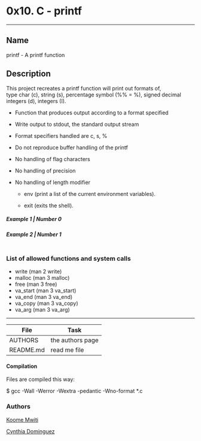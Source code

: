 # 0x10. C - printf
---
## Name

printf - A printf function

## Description

This project recreates a printf function will print out formats of, <br/>
type char (c), string (s), percentage symbol (%% = %), signed decimal <br/>
integers (d), integers (I).

* Function that produces output according to a format specified
* Write output to stdout, the standard output stream
* Format specifiers handled are c, s, %
* Do not reproduce buffer handling of the printf
* No handling of flag characters
* No handling of precision
* No handling of length modifier

  - env (print a list of the current environment variables).

  - exit (exits the shell).

##### Example 1 | Number 0

##### Example 2 | Number 1

```

```

### List of allowed functions and system calls
* write (man 2 write)
* malloc (man 3 malloc)
* free (man 3 free)
* va_start (man 3 va_start)
* va_end (man 3 va_end)
* va_copy (man 3 va_copy)
* va_arg (man 3 va_arg)

---
File|Task
---|---
AUTHORS | the authors page
README.md | read me file

#### Compilation

Files are compiled this way:

$ gcc -Wall -Werror -Wextra -pedantic -Wno-format *.c

### Authors

[Koome Mwiti](https://github.com/komerela)

[Cynthia Dominguez](https://github.com/cynergist)